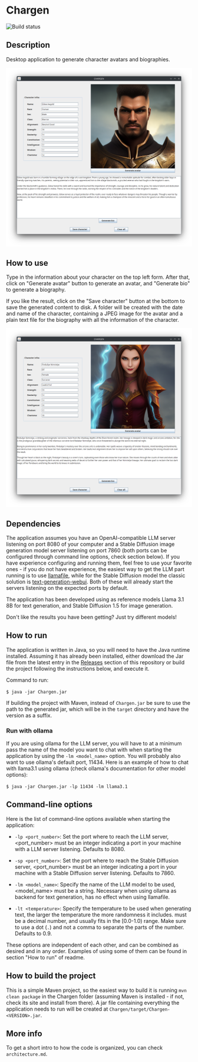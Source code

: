 # Chargen

![Build status](https://github.com/ceccon-t/Chargen/actions/workflows/main-workflow.yml/badge.svg "Build status")

## Description

Desktop application to generate character avatars and biographies.

![Avatar and biography filled for Human Male Warrior character Gilew Aegold](https://raw.githubusercontent.com/ceccon-t/Chargen/main/images/Chargen_v1-3-0_sc0.png "Avatar and biography filled for Human Male Warrior character Gilew Aegold")

## How to use

Type in the information about your character on the top left form. After that, click on "Generate avatar" button to generate an avatar, and "Generate bio" to generate a biography.

If you like the result, click on the "Save character" button at the bottom to save the generated content to disk. A folder will be created with the date and name of the character, containing a JPEG image for the avatar and a plain text file for the biography with all the information of the character.

![Avatar and biography filled for Elf Female Sorcerer character Finduilye Nimrielye](https://raw.githubusercontent.com/ceccon-t/Chargen/main/images/Chargen_v1-3-0_sc1.png "Avatar and biography filled for Elf Female Sorcerer character Finduilye Nimrielye")


## Dependencies

The application assumes you have an OpenAI-compatible LLM server listening on port 8080 of your computer and a Stable Diffusion image generation model server listening on port 7860 (both ports can be configured through command line options, check section below). If you have experience configuring and running them, feel free to use your favorite ones - if you do not have experience, the easiest way to get the LLM part running is to use [llamafile](https://github.com/mozilla-Ocho/llamafile), while for the Stable Diffusion model the classic solution is [text-generation-webui](https://github.com/oobabooga/text-generation-webui). Both of these will already start the servers listening on the expected ports by default.

The application has been developed using as reference models Llama 3.1 8B for text generation, and Stable Diffusion 1.5 for image generation.

Don't like the results you have been getting? Just try different models!

## How to run

The application is written in Java, so you will need to have the Java runtime installed. Assuming it has already been installed, either download the Jar file from the latest entry in the [Releases](https://github.com/ceccon-t/Chargen/releases) section of this repository or build the project following the instructions below, and execute it.

Command to run:

`$ java -jar Chargen.jar`

If building the project with Maven, instead of `Chargen.jar` be sure to use the path to the generated jar, which will be in the `target` directory and have the version as a suffix.

### Run with ollama

If you are using ollama for the LLM server, you will have to at a minimum pass the name of the model you want to chat with when starting the application by using the `-lm <model_name>` option. You will probably also want to use ollama's default port, 11434. Here is an example of how to chat with llama3.1 using ollama (check ollama's documentation for other model options):

`$ java -jar Chargen.jar -lp 11434 -lm llama3.1`

## Command-line options

Here is the list of command-line options available when starting the application:

- `-lp <port_number>`: Set the port where to reach the LLM server, <port_number> must be an integer indicating a port in your machine with a LLM server listening. Defaults to 8080.

- `-sp <port_number>`: Set the port where to reach the Stable Diffusion server, <port_number> must be an integer indicating a port in your machine with a Stable Diffusion server listening. Defaults to 7860.

- `-lm <model_name>`: Specify the name of the LLM model to be used, <model_name> must be a string. Necessary when using ollama as backend for text generation, has no effect when using llamafile.

- `-lt <temperature>`: Specify the temperature to be used when generating text, the larger the temperature the more randomness it includes. <temperature> must be a decimal number, and usually fits in the [0.0-1.0) range. Make sure to use a dot (`.`) and not a comma to separate the parts of the number. Defaults to 0.9.

These options are independent of each other, and can be combined as desired and in any order. Examples of using some of them can be found in section "How to run" of readme.

## How to build the project

This is a simple Maven project, so the easiest way to build it is running `mvn clean package` in the Chargen folder (assuming Maven is installed - if not, check its site and install from there). A jar file containing everything the application needs to run will be created at `Chargen/target/Chargen-<VERSION>.jar`.

## More info

To get a short intro to how the code is organized, you can check `architecture.md`.

